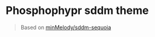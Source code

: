 # Phosphophypr sddm theme

> Based on [minMelody/sddm-sequoia](https://codeberg.org/minMelody/sddm-sequoia)

